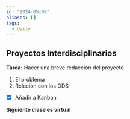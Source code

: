 ```yaml
---
id: "2024-05-08"
aliases: []
tags:
  - daily
---
```


## Proyectos Interdisciplinarios

**Tarea:** Hacer una breve redacción del proyecto

1. El problema
2. Relación con los ODS

- [x] Añadir a Kanban

**Siguiente clase es virtual**
